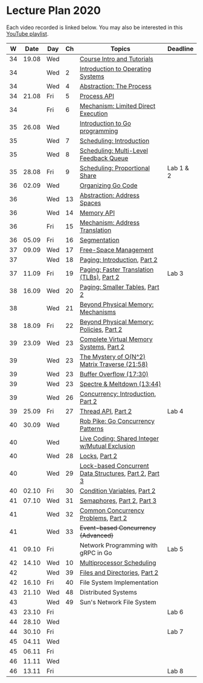 # Lecture Plan 2020

Each video recorded is linked below.
You may also be interested in this [YouTube playlist](https://www.youtube.com/playlist?list=PLEHv3FhiBSaaQk_RR9TPFnA7Uhgo6GF1F).

| W  | Date  | Day | Ch | Topics                                                     | Deadline  |
|----|-------|-----|----|------------------------------------------------------------|-----------|
| 34 | 19.08 | Wed |    | [Course Intro and Tutorials][1]                            |           |
| 34 |       | Wed | 2  | [Introduction to Operating Systems][2]                     |           |
| 34 |       | Wed | 4  | [Abstraction: The Process][3]                              |           |
| 34 | 21.08 | Fri | 5  | [Process API][4]                                           |           |
| 34 |       | Fri | 6  | [Mechanism: Limited Direct Execution][5]                   |           |
| 35 | 26.08 | Wed |    | [Introduction to Go programming][6]                        |           |
| 35 |       | Wed | 7  | [Scheduling: Introduction][7]                              |           |
| 35 |       | Wed | 8  | [Scheduling: Multi-Level Feedback Queue][8]                |           |
| 35 | 28.08 | Fri | 9  | [Scheduling: Proportional Share][9]                        | Lab 1 & 2 |
| 36 | 02.09 | Wed |    | [Organizing Go Code][10]                                   |           |
| 36 |       | Wed | 13 | [Abstraction: Address Spaces][11]                          |           |
| 36 |       | Wed | 14 | [Memory API][12]                                           |           |
| 36 |       | Fri | 15 | [Mechanism: Address Translation][13]                       |           |
| 36 | 05.09 | Fri | 16 | [Segmentation][14]                                         |           |
| 37 | 09.09 | Wed | 17 | [Free-Space Management][15]                                |           |
| 37 |       | Wed | 18 | [Paging: Introduction][16], [Part 2][17]                   |           |
| 37 | 11.09 | Fri | 19 | [Paging: Faster Translation (TLBs)][18], [Part 2][19]      | Lab 3     |
| 38 | 16.09 | Wed | 20 | [Paging: Smaller Tables][20], [Part 2][21]                 |           |
| 38 |       | Wed | 21 | [Beyond Physical Memory: Mechanisms][22]                   |           |
| 38 | 18.09 | Fri | 22 | [Beyond Physical Memory: Policies][23], [Part 2][24]       |           |
| 39 | 23.09 | Wed | 23 | [Complete Virtual Memory Systems][25], [Part 2][26]        |           |
| 39 |       | Wed | 23 | [The Mystery of O(N^2) Matrix Traverse (21:58)][27]        |           |
| 39 |       | Wed | 23 | [Buffer Overflow (17:30)][28]                              |           |
| 39 |       | Wed | 23 | [Spectre & Meltdown (13:44)][29]                           |           |
| 39 |       | Wed | 26 | [Concurrency: Introduction][30], [Part 2][31]              |           |
| 39 | 25.09 | Fri | 27 | [Thread API][32], [Part 2][33]                             | Lab 4     |
| 40 | 30.09 | Wed |    | [Rob Pike: Go Concurrency Patterns][34]                    |           |
| 40 |       | Wed |    | [Live Coding: Shared Integer w/Mutual Exclusion][35]       |           |
| 40 |       | Wed | 28 | [Locks][36], [Part 2][37]                                  |           |
| 40 |       | Wed | 29 | [Lock-based Concurrent Data Structures][38], [Part 2][39], [Part 3][40]  |           |
| 40 | 02.10 | Fri | 30 | [Condition Variables][41], [Part 2][42]                    |           |
| 41 | 07.10 | Wed | 31 | [Semaphores][43], [Part 2][44], [Part 3][45]               |           |
| 41 |       | Wed | 32 | [Common Concurrency Problems][46], [Part 2][47]            |           |
| 41 |       | Wed | 33 | ~~Event-based Concurrency (Advanced)~~                     |           |
| 41 | 09.10 | Fri |    | Network Programming with gRPC in Go    | Lab 5     |
| 42 | 14.10 | Wed | 10 | [Multiprocessor Scheduling][48]                            |           |
| 42 |       | Wed | 39 | [Files and Directories][49], [Part 2][50]                  |           |
| 42 | 16.10 | Fri | 40 | File System Implementation             |           |
| 43 | 21.10 | Wed | 48 | Distributed Systems                    |           |
| 43 |       | Wed | 49 | Sun's Network File System              |           |
| 43 | 23.10 | Fri |    |                                        | Lab 6     |
| 44 | 28.10 | Wed |    |                                        |           |
| 44 | 30.10 | Fri |    |                                        | Lab 7     |
| 45 | 04.11 | Wed |    |                                        |           |
| 45 | 06.11 | Fri |    |                                        |           |
| 46 | 11.11 | Wed |    |                                        |           |
| 46 | 13.11 | Fri |    |                                        | Lab 8     |

[1]: https://youtu.be/oORmvjot6wc
[2]: https://youtu.be/UVpbQnaagYE
[3]: https://youtu.be/ok-nbl2wFbM
[4]: https://youtu.be/Ab3rPs3l-5I
[5]: https://youtu.be/32i0xvcYuJo
[6]: https://youtu.be/vqq96BG9aOo
[7]: https://youtu.be/YHK9xqOsQz0
[8]: https://youtu.be/gb93s6kWLLM
[9]: https://youtu.be/jO6wUeTa0lE
[10]: https://youtu.be/cJmYVEx__c8
[11]: https://youtu.be/VZQkKpY8pB8
[12]: https://youtu.be/cPBYxwNgzYU
[13]: https://youtu.be/CZ3KYVV9X08
[14]: https://youtu.be/Riv_PmvEBc0
[15]: https://youtu.be/AbL6Imqr44g
[16]: https://youtu.be/8dUtAVRqKyI
[17]: https://youtu.be/AtqgKOmNwrU
[18]: https://youtu.be/wymc8KWptDo
[19]: https://youtu.be/_FLZplf8JOM
[20]: https://youtu.be/iPIXEMzPq-s
[21]: https://youtu.be/iRfnZVFYTRE
[22]: https://youtu.be/iyDSULxT4hI
[23]: https://youtu.be/dboKNgOpDFo
[24]: https://youtu.be/cNj1IZrizaU
[25]: https://youtu.be/Aw1fkkj6ymQ
[26]: https://youtu.be/q-C2OhlIrlk
[27]: https://youtu.be/rtfHdM6XSV0
[28]: https://youtu.be/1S0aBV-Waeo
[29]: https://youtu.be/I5mRwzVvFGE
[30]: https://youtu.be/enWyVjihK3c
[31]: https://youtu.be/B5MUHjFfV7w
[32]: https://youtu.be/ERS5CHWq5DI
[33]: https://youtu.be/Rcxt7UAit8Q
[34]: https://youtu.be/f6kdp27TYZs
[35]: https://youtu.be/5jkAxITBTVM
[36]: https://youtu.be/AiaWgIreiCY
[37]: https://youtu.be/sCrWRgqzMGA
[38]: https://youtu.be/AVESx9pPmU4
[39]: https://youtu.be/QSVAsOZ6pd0
[40]: https://youtu.be/NUSHciImsbA
[41]: https://youtu.be/FP4vDkFWx3E
[42]: https://youtu.be/vpcKfxtu2yo
[43]: https://youtu.be/RCNOuKZIoog
[44]: https://youtu.be/rKUiBLaQJlg
[45]: https://youtu.be/5VlspGnJJeQ
[46]: https://youtu.be/bpTqDjMcmjY
[47]: https://youtu.be/6w2EfCZM7cg
[48]: https://youtu.be/4SdyybS7q84
[49]: https://youtu.be/GPNZ2Ztgmng
[50]: https://youtu.be/Q9nhu6Yz1KE
